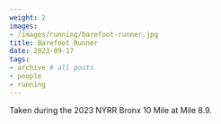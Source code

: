 ```yaml
---
weight: 2
images:
- /images/running/barefoot-runner.jpg
title: Barefoot Runner
date: 2023-09-17
tags:
- archive # all posts
- people
- running
---
```


Taken during the 2023 NYRR Bronx 10 Mile at Mile 8.9. 